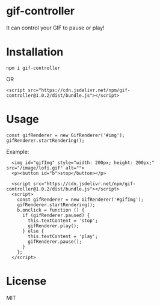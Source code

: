 # gif-controller

It can control your GIF to pause or play!

# Installation

```
npm i gif-controller
```

OR

```
<script src="https://cdn.jsdelivr.net/npm/gif-controller@1.0.2/dist/bundle.js"></script>
```

# Usage

```
const gifRenderer = new GifRenderer('#img');
gifRenderer.startRendering();
```

Example:

```
  <img id="gifImg" style="width: 200px; height: 200px;" src="/image/lofi.gif" alt="">
  <p><button id="b">stop</button></p>

  <script src="https://cdn.jsdelivr.net/npm/gif-controller@1.0.2/dist/bundle.js"></script>
  <script>
    const gifRenderer = new GifRenderer('#gifImg');
    gifRenderer.startRendering();
    b.onclick = function () {
      if (gifRenderer.paused) {
        this.textContent = 'stop';
        gifRenderer.play();
      } else {
        this.textContent = 'play';
        gifRenderer.pause();
      }
    };
  </script>
```

# License

MIT
